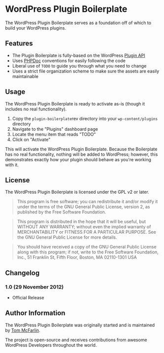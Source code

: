 # WordPress Plugin Boilerplate

The WordPress Plugin Boilerplate serves as a foundation off of which to build your WordPress plugins. 

## Features

* The Plugin Boilerplate is fully-based on the WordPress [Plugin API](http://codex.wordpress.org/Plugin_API)
* Uses [PHPDoc](http://en.wikipedia.org/wiki/PHPDoc) conventions for easily following the code
* Liberal use of `TODO` to guide you through what you need to change
* Uses a strict file organization scheme to make sure the assets are easily maintainable

## Usage

The WordPress Plugin Boilerplate is ready to activate as-is (though it includes no real functionality).

1. Copy the `plugin-boilerplate`rev directory into your `wp-content/plugins` directory
2. Navigate to the "Plugins" dashboard page
3. Locate the menu item that reads "TODO"
4. Click on "Activate"

This will activate the WordPress Plugin Boilerplate. Because the Boilerplate has no real functionality, nothing will be added to WordPress; however, this demonstrates exactly how your plugin should behave as you're working with it.

## License

The WordPress Plugin Boilerplate is licensed under the GPL v2 or later.

> This program is free software; you can redistribute it and/or modify
it under the terms of the GNU General Public License, version 2, as 
published by the Free Software Foundation.

> This program is distributed in the hope that it will be useful,
but WITHOUT ANY WARRANTY; without even the implied warranty of
MERCHANTABILITY or FITNESS FOR A PARTICULAR PURPOSE.  See the
GNU General Public License for more details.

> You should have received a copy of the GNU General Public License
along with this program; if not, write to the Free Software
Foundation, Inc., 51 Franklin St, Fifth Floor, Boston, MA  02110-1301  USA

## Changelog

### 1.0 (29 November 2012)

* Official Release

## Author Information

The WordPress Plugin Boilerplate was originally started and is maintained by [Tom McFarlin](http://twitter.com/tommcfarlin/). 

The project is open-source and receives contributions from awesome WordPress Developers throughout the world.

